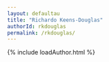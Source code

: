 ```yaml
---
layout: defaultau
title: "Richardo Keens-Douglas"
authorId: rkdouglas
permalink: /rkdouglas/
---
```

{% include loadAuthor.html %}
<script>
    $(document).ready(function(){
        showAuthorBio('{{ page.authorId }}');
   });
</script>